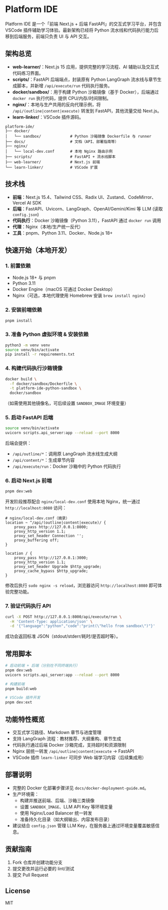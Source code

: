 # Platform IDE

Platform IDE 是一个「前端 Next.js + 后端 FastAPI」的交互式学习平台，并包含 VSCode 插件辅助学习体验。最新架构已经将 Python 流水线和代码执行能力后移到后端服务，前端只负责 UI 与 API 交互。

## 架构总览

- **web-learner/**：Next.js 15 应用，提供完整的学习流程、AI 辅助以及交互式代码练习界面。
- **scripts/**：FastAPI 后端端点，封装原有 Python LangGraph 流水线与章节生成脚本，并新增 `/api/execute/run` 代码执行服务。
- **docker/sandbox/**：用于构建 Python 沙箱镜像（基于 Docker），后端通过 `docker run` 执行代码，提供 CPU/内存/时间限制。
- **nginx/**：本地与生产共用的反向代理示例，将 `/api/(outline|content|execute)` 转发到 FastAPI，其他流量交给 Next.js。
- **learn-linker/**：VSCode 插件源码。

```
platform-ide/
├── docker/
│   └── sandbox/             # Python 沙箱镜像 Dockerfile 与 runner
├── docs/                    # 文档（API、部署指南等）
├── nginx/
│   └── local-dev.conf       # 本地 Nginx 路由示例
├── scripts/                 # FastAPI + 流水线脚本
├── web-learner/             # Next.js 前端
└── learn-linker/            # VSCode 扩展
```

## 技术栈

- **前端**：Next.js 15.4、Tailwind CSS、Radix UI、Zustand、CodeMirror、Vercel AI SDK
- **后端**：FastAPI、Uvicorn、LangGraph、OpenAI/Gemini/Kimi 等 LLM (读取 `config.json`)
- **代码执行**：Docker 沙箱镜像（Python 3.11），FastAPI 通过 `docker run` 调用
- **代理**：Nginx（本地/生产统一反代）
- **工具**：pnpm、Python 3.11、Docker、Node.js 18+

## 快速开始（本地开发）

### 1. 前置依赖

- Node.js 18+ 与 pnpm
- Python 3.11
- Docker Engine（macOS 可通过 Docker Desktop）
- Nginx（可选，本地代理使用 Homebrew 安装 `brew install nginx`）

### 2. 安装前端依赖

```bash
pnpm install
```

### 3. 准备 Python 虚拟环境 & 安装依赖

```bash
python3 -m venv venv
source venv/bin/activate
pip install -r requirements.txt
```

### 4. 构建代码执行沙箱镜像

```bash
docker build \
  -f docker/sandbox/Dockerfile \
  -t platform-ide-python-sandbox \
  docker/sandbox
```

（如需使用其他镜像名，可后续设置 `SANDBOX_IMAGE` 环境变量）

### 5. 启动 FastAPI 后端

```bash
source venv/bin/activate
uvicorn scripts.api_server:app --reload --port 8000
```

后端会提供：
- `/api/outline/*`：调用原 LangGraph 流水线生成大纲
- `/api/content/*`：生成章节内容
- `/api/execute/run`：Docker 沙箱中的 Python 代码执行

### 6. 启动 Next.js 前端

```bash
pnpm dev:web
```

开发阶段推荐配合 `nginx/local-dev.conf` 使用本地 Nginx，统一通过 `http://localhost:8080` 访问：

```nginx
# nginx/local-dev.conf（摘录）
location ~ ^/api/(outline|content|execute)/ {
    proxy_pass http://127.0.0.1:8000;
    proxy_http_version 1.1;
    proxy_set_header Connection '';
    proxy_buffering off;
}

location / {
    proxy_pass http://127.0.0.1:3000;
    proxy_http_version 1.1;
    proxy_set_header Upgrade $http_upgrade;
    proxy_cache_bypass $http_upgrade;
}
```

修改后执行 `sudo nginx -s reload`，浏览器访问 `http://localhost:8080` 即可体验完整功能。

### 7. 验证代码执行 API

```bash
curl -X POST http://127.0.0.1:8000/api/execute/run \
  -H 'Content-Type: application/json' \
  -d '{"language":"python","code":"print(\"hello from sandbox\")"}'
```

成功会返回标准 JSON（stdout/stderr/耗时/是否超时等）。

## 常用脚本

```bash
# 启动前端 + 后端（分别在不同终端执行）
pnpm dev:web
uvicorn scripts.api_server:app --reload --port 8000

# 构建前端
pnpm build:web

# VSCode 插件开发
pnpm dev:ext
```

## 功能特性概览

- 交互式学习路径、Markdown 章节与进度管理
- 支持 LangGraph 流程：教材推荐、大纲重构、章节生成
- 代码执行通过后端 Docker 沙箱完成，支持超时和资源限制
- Nginx 层统一转发 `/api/outline|content|execute` → FastAPI
- VSCode 插件 `learn-linker` 可同步 Web 端学习内容（后续集成用）

## 部署说明

- 完整的 Docker 化部署步骤详见 `docs/docker-deployment-guide.md`。
- 生产环境需：
  - 构建并推送前端、后端、沙箱三类镜像
  - 设置 `SANDBOX_IMAGE`、LLM API Key 等环境变量
  - 使用 Nginx/Load Balancer 统一转发
  - 准备持久化目录（如大纲输出、内容发布目录）
- 建议结合 `config.json` 管理 LLM Key，在服务器上通过环境变量覆盖敏感信息。

## 贡献指南

1. Fork 仓库并创建功能分支
2. 提交更改并运行必要的 lint/测试
3. 提交 Pull Request

## License

MIT
